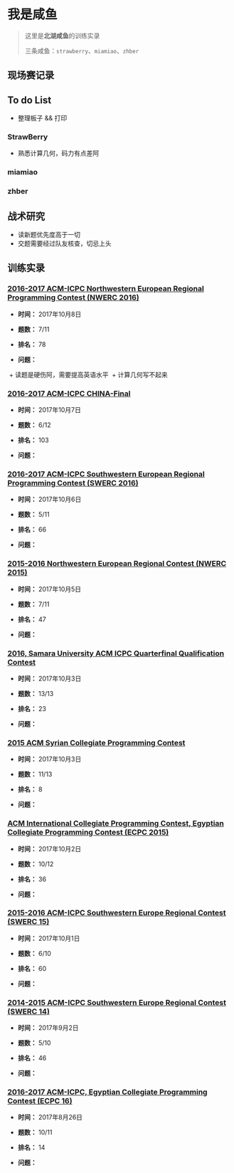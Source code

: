 # 我是咸鱼

> 这里是**北湖咸鱼**的训练实录
>
> 三条咸鱼：`strawberry`、`miamiao`、`zhber`

## 现场赛记录

## To do List

+ 整理板子 && 打印

### StrawBerry

+ 熟悉计算几何，码力有点差阿

### miamiao

### zhber

## 战术研究

+ 读新题优先度高于一切
+ 交题需要经过队友核查，切忌上头

## 训练实录

### [2016-2017 ACM-ICPC Northwestern European Regional Programming Contest (NWERC 2016)](http://codeforces.com/gym/101170)

+ **时间：** 2017年10月8日

+ **题数：** 7/11

+ **排名：** 78

+ **问题：**

  + 读题是硬伤阿，需要提高英语水平
  + 计算几何写不起来

### [2016-2017 ACM-ICPC CHINA-Final](http://codeforces.com/gym/101194)

+ **时间：** 2017年10月7日

+ **题数：** 6/12

+ **排名：** 103

+ **问题：**

### [2016-2017 ACM-ICPC Southwestern European Regional Programming Contest (SWERC 2016)](http://codeforces.com/gym/101174)

+ **时间：** 2017年10月6日

+ **题数：** 5/11

+ **排名：** 66

+ **问题：**

### [2015-2016 Northwestern European Regional Contest (NWERC 2015)](http://codeforces.com/gym/101485)

+ **时间：** 2017年10月5日

+ **题数：** 7/11

+ **排名：** 47

+ **问题：**

### [2016, Samara University ACM ICPC Quarterfinal Qualification Contest](http://codeforces.com/gym/101149)

+ **时间：** 2017年10月3日

+ **题数：** 13/13

+ **排名：** 23

+ **问题：**

### [2015 ACM Syrian Collegiate Programming Contest](http://codeforces.com/gym/101086)

+ **时间：** 2017年10月3日

+ **题数：** 11/13

+ **排名：** 8

+ **问题：**

### [ACM International Collegiate Programming Contest, Egyptian Collegiate Programming Contest (ECPC 2015)](http://codeforces.com/gym/100814)

+ **时间：** 2017年10月2日

+ **题数：** 10/12

+ **排名：** 36

+ **问题：**

### [2015-2016 ACM-ICPC Southwestern Europe Regional Contest (SWERC 15)](http://codeforces.com/gym/101128)

+ **时间：** 2017年10月1日

+ **题数：** 6/10

+ **排名：** 60

+ **问题：**

### [2014-2015 ACM-ICPC Southwestern Europe Regional Contest (SWERC 14)](http://codeforces.com/gym/100783)

+ **时间：** 2017年9月2日

+ **题数：** 5/10

+ **排名：** 46

+ **问题：**

### [2016-2017 ACM-ICPC, Egyptian Collegiate Programming Contest (ECPC 16)](http://codeforces.com/gym/101147)

+ **时间：** 2017年8月26日

+ **题数：** 10/11

+ **排名：** 14

+ **问题：**
